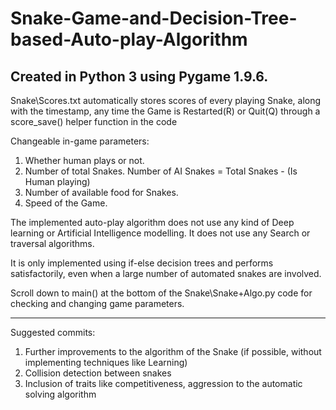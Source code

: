 # Snake-Game-and-Decision-Tree-based-Auto-play-Algorithm
Created in Python 3 using Pygame 1.9.6.
-----------------------------------------

Snake\Scores.txt automatically stores scores of every playing Snake, along with the timestamp, any time the Game is Restarted(R) or Quit(Q) through a score_save() helper function in the code


Changeable in-game parameters:
1. Whether human plays or not.
2. Number of total Snakes. 
    Number of AI Snakes = Total Snakes - (Is Human playing)
3. Number of available food for Snakes.
4. Speed of the Game.

The implemented auto-play algorithm does not use any kind of Deep learning or Artificial Intelligence modelling.
It does not use any Search or traversal algorithms.

It is only implemented using if-else decision trees and performs satisfactorily, even when a large number of automated snakes are involved.


Scroll down to main() at the bottom of the Snake\Snake+Algo.py code for checking and changing game parameters.


-----------------------------------------------------------------------------------------------------------------------------------------------


Suggested commits:
1. Further improvements to the algorithm of the Snake (if possible, without implementing techniques like Learning)
2. Collision detection between snakes
3. Inclusion of traits like competitiveness, aggression to the automatic solving algorithm
